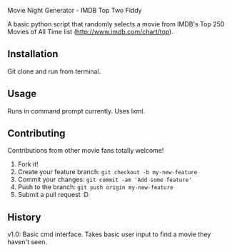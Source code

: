 Movie Night Generator - IMDB Top Two Fiddy

A basic python script that randomly selects a movie from IMDB's Top 250 Movies of All Time list (http://www.imdb.com/chart/top).

## Installation

Git clone and run from terminal.

## Usage

Runs in command prompt currently. Uses lxml.

## Contributing

Contributions from other movie fans totally welcome!

1. Fork it!
2. Create your feature branch: `git checkout -b my-new-feature`
3. Commit your changes: `git commit -am 'Add some feature'`
4. Push to the branch: `git push origin my-new-feature`
5. Submit a pull request :D

## History

v1.0: Basic cmd interface. Takes basic user input to find a movie they haven't seen.